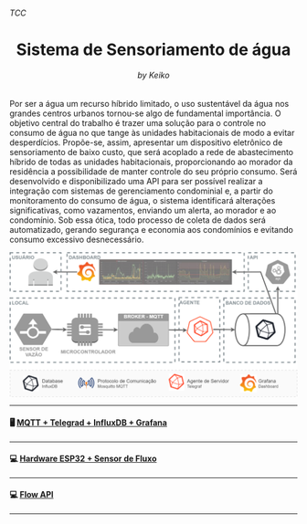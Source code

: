 <h6>TCC</h6>
<h1 align="center"> Sistema de Sensoriamento de água </h1>
<h6 align="center">by Keiko</h6>

Por ser a água um recurso híbrido limitado, o uso sustentável da água nos grandes centros urbanos tornou-se algo de fundamental importância. O objetivo central do trabalho é trazer uma solução para o controle no consumo de água no que tange às unidades habitacionais de modo a evitar desperdícios. Propõe-se, assim, apresentar um dispositivo eletrônico de sensoriamento de baixo custo, que será acoplado a rede de abastecimento híbrido de todas as unidades habitacionais, proporcionando ao morador da residência a possibilidade de manter controle do seu próprio consumo. Será desenvolvido e disponibilizado uma API para ser possível realizar a integração com sistemas de gerenciamento condominial e, a partir do monitoramento do consumo de água, o sistema identificará alterações significativas, como vazamentos, enviando um alerta, ao morador e ao condomínio. Sob essa ótica, todo processo de coleta de dados será automatizado, gerando segurança e economia aos condomínios e evitando consumo excessivo desnecessário.

<img align="center" src="https://github.com/keikomori/flow-sys/blob/master/images/overview.png" alt="alt text" width="900"/>

----------

#### 	:desktop_computer: [MQTT + Telegrad + InfluxDB + Grafana](https://github.com/keikomori/flow-sys) 

----------

#### 	:computer: [Hardware ESP32 + Sensor de Fluxo](https://github.com/keikomori/flow-sys)

----------

#### 	:computer: [Flow API](https://github.com/keikomori/flow-sys)

----------


